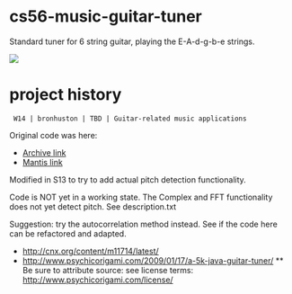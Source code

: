# cs56-music-guitar-tuner

Standard tuner for 6 string guitar, playing the E-A-d-g-b-e strings.

![](http://i.imgur.com/zhw8rg3.png)

project history
===============
```
 W14 | bronhuston | TBD | Guitar-related music applications
```

Original code was here:

* [Archive link](https://foo.cs.ucsb.edu/cs56/issues/0000763/)
* [Mantis link](https://foo.cs.ucsb.edu/56mantis/view.php?id=763)

Modified in S13 to try to add actual pitch detection functionality.

Code is NOT yet in a working state.   The Complex and FFT functionality does not yet detect pitch.  See description.txt

Suggestion: try the autocorrelation method instead.   See if the code here can be refactored and adapted.

* http://cnx.org/content/m11714/latest/
* http://www.psychicorigami.com/2009/01/17/a-5k-java-guitar-tuner/
** Be sure to attribute source: see license terms: http://www.psychicorigami.com/license/

